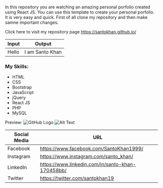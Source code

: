 In this repository you are watching an amazing personal porfolio created using React JS. You can use this template to create your personal porfolio. It is very easy and quick. First of all clone my repository and then make samne important changes.

Click here to visit my repository page https://santokhan.github.io/

| Input | Output |
| ----- | ------ |
| Hello | I am Santo Khan |


### My Skills:
* HTML
* CSS
* Bootstrap
* JavaScript
* jQuery
* React JS
* PHP
* MySQL


Preview: 
![GitHub Logo](/images/logo.png)
![Alt Text](https://raw.githubusercontent.com/santokhan/santokhan.github.io/main/images/santo-2.png)


| Social Media | URL |
| ------------ | --- |
| Facebook | https://www.facebook.com/SantoKhan1999/ |
| Instagram | https://www.instagram.com/santo_khan/ |
| LinkedIn | https://www.linkedin.com/in/santo-khan-170458bb/ |
| Twitter | https://twitter.com/santokhan19 |
